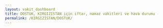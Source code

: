 ```yaml
---
layout: vakit_dashboard
title: DOSTUK, KIRGIZISTAN için iftar, namaz vakitleri ve hava durumu - ilçe/eyalet seç
permalink: /KIRGIZISTAN/DOSTUK/
---
```


<script type="text/javascript">
  var GLOBAL_COUNTRY = 'KIRGIZISTAN';
  var GLOBAL_CITY = 'DOSTUK';
  var GLOBAL_STATE = '';
  var lat = 72;
  var lon = 21;
</script>
